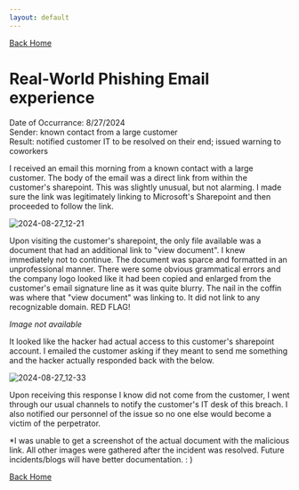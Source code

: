 ```yaml
---
layout: default
---
```


[Back Home](./index.md)

# Real-World Phishing Email experience

Date of Occurrance: 8/27/2024  
Sender: known contact from a large customer  
Result: notified customer IT to be resolved on their end; issued warning to coworkers

I received an email this morning from a known contact with a large customer. The body of the email was a direct link from within the customer's sharepoint. This was slightly unusual, but not alarming. I made sure the link was legitimately linking to Microsoft's Sharepoint and then proceeded to follow the link. 

![2024-08-27_12-21](https://github.com/user-attachments/assets/8749f8b7-685b-43b0-b016-bb4e1517c984)


Upon visiting the customer's sharepoint, the only file available was a document that had an additional link to "view document". I knew immediately not to continue. The document was sparce and formatted in an unprofessional manner. There were some obvious grammatical errors and the company logo looked like it had been copied and enlarged from the customer's email signature line as it was quite blurry. The nail in the coffin was where that "view document" was linking to. It did not link to any recognizable domain. RED FLAG!

*Image not available*

It looked like the hacker had actual access to this customer's sharepoint account. I emailed the customer asking if they meant to send me something and the hacker actually responded back with the below.

![2024-08-27_12-33](https://github.com/user-attachments/assets/49dab4ad-489d-461d-bdbe-0f73e9cf35fa)


Upon receiving this response I know did not come from the customer, I went through our usual channels to notify the customer's IT desk of this breach. I also notified our personnel of the issue so no one else would become a victim of the perpetrator.

*I was unable to get a screenshot of the actual document with the malicious link. All other images were gathered after the incident was resolved. Future incidents/blogs will have better documentation. : )

[Back Home](./index.md)

